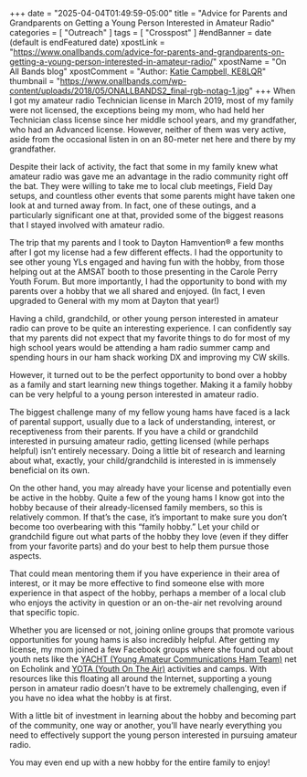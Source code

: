 +++
date = "2025-04-04T01:49:59-05:00"
title = "Advice for Parents and Grandparents on Getting a Young Person Interested in Amateur Radio"
categories = [ "Outreach" ]
tags = [ "Crosspost" ]
 #endBanner = date (default is endFeatured date) 
xpostLink = "https://www.onallbands.com/advice-for-parents-and-grandparents-on-getting-a-young-person-interested-in-amateur-radio/"
xpostName = "On All Bands blog"
xpostComment = "Author: [Katie Campbell, KE8LQR](https://www.onallbands.com/author/katie-campbell-ke8lqr/)"
thumbnail = "https://www.onallbands.com/wp-content/uploads/2018/05/ONALLBANDS2_final-rgb-notag-1.jpg"
+++
When I got my amateur radio Technician license in March 2019, most of
my family were not licensed, the exceptions being my mom, who had held
her Technician class license since her middle school years, and my
grandfather, who had an Advanced license. However, neither of them was
very active, aside from the occasional listen in on an 80-meter net here
and there by my grandfather.

Despite their lack of activity, the fact that some in my family knew
what amateur radio was gave me an advantage in the radio community right
off the bat. They were willing to take me to local club meetings, Field
Day setups, and countless other events that some parents might have
taken one look at and turned away from. In fact, one of these outings,
and a particularly significant one at that, provided some of the biggest
reasons that I stayed involved with amateur radio.
<!--more-->

The trip that my parents and I took to Dayton Hamvention&reg; a few
months after I got my license had a few different effects. I had the
opportunity to see other young YLs engaged and having fun with the
hobby, from those helping out at the AMSAT booth to those presenting
in the Carole Perry Youth Forum. But more importantly, I had the
opportunity to bond with my parents over a hobby that we all shared and
enjoyed. (In fact, I even upgraded to General with my mom at Dayton that
year!)

Having a child, grandchild, or other young person interested in amateur
radio can prove to be quite an interesting experience. I can confidently
say that my parents did not expect that my favorite things to do for
most of my high school years would be attending a ham radio summer camp
and spending hours in our ham shack working DX and improving my CW
skills.

However, it turned out to be the perfect opportunity to bond over a
hobby as a family and start learning new things together. Making it a
family hobby can be very helpful to a young person interested in amateur
radio.

The biggest challenge many of my fellow young hams have faced is a lack
of parental support, usually due to a lack of understanding, interest,
or receptiveness from their parents. If you have a child or grandchild
interested in pursuing amateur radio, getting licensed (while perhaps
helpful) isn’t entirely necessary. Doing a little bit of research and
learning about what, exactly, your child/grandchild is interested in is
immensely beneficial on its own.

On the other hand, you may already have your license and potentially
even be active in the hobby. Quite a few of the young hams I know got
into the hobby because of their already-licensed family members, so this
is relatively common. If that’s the case, it’s important to make
sure you don’t become too overbearing with this “family hobby.”
Let your child or grandchild figure out what parts of the hobby they
love (even if they differ from your favorite parts) and do your best to
help them pursue those aspects.

That could mean mentoring them if you have experience in their area of
interest, or it may be more effective to find someone else with more
experience in that aspect of the hobby, perhaps a member of a local
club who enjoys the activity in question or an on-the-air net revolving
around that specific topic.

Whether you are licensed or not, joining online groups that promote
various opportunities for young hams is also incredibly helpful. After
getting my license, my mom joined a few Facebook groups where she found
out about youth nets like the [YACHT \(Young Amateur Communications Ham
Team\)][yacht] net on Echolink and [YOTA \(Youth On The Air\)][yota]
activities and camps. With resources like this floating all around the
Internet, supporting a young person in amateur radio doesn’t have to
be extremely challenging, even if you have no idea what the hobby is at
first.

With a little bit of investment in learning about the hobby and becoming
part of the community, one way or another, you’ll have nearly
everything you need to effectively support the young person interested
in pursuing amateur radio.

You may even end up with a new hobby for the entire family to enjoy!

[yacht]: https://qsl.net/yacht-arc/home.html
[yota]: https://youthontheair.org/
